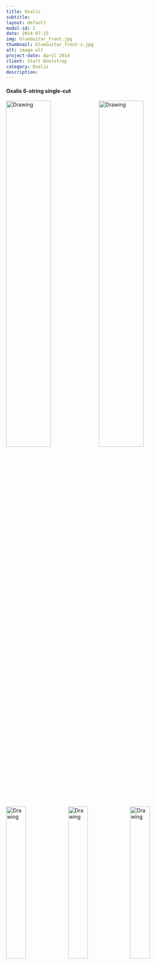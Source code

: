 ```yaml
---
title: Oxalis
subtitle: 
layout: default
modal-id: 1
date: 2014-07-15
img: blueGuitar_front.jpg
thumbnail: blueGuitar_front-s.jpg
alt: image-alt
project-date: April 2014
client: Start Bootstrap
category: Oxalis
description: 
---
```


<!-- html sytax to include image and adjust size ... -->

#### Oxalis 6-string single-cut
<img src="img/portfolio/oxalis/blue-front1-s.jpg" alt="Drawing" style="width: 49%;"/>
<img src="img/portfolio/oxalis/blue-back1-s.jpg" alt="Drawing" style="width: 49%;"/>

<img src="img/portfolio/oxalis/blue-close1-s.jpg" alt="Drawing" style="width: 32.5%;"/>
<img src="img/portfolio/oxalis/blue-close2-s.jpg" alt="Drawing" style="width: 32.5%;"/>
<img src="img/portfolio/oxalis/blue-headstock-s.jpg" alt="Drawing" style="width: 32.5%;"/>


